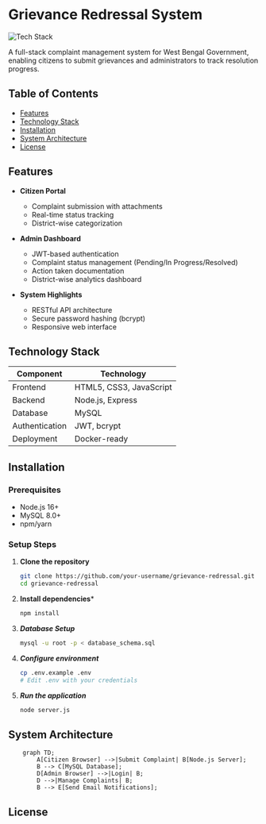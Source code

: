 # Grievance Redressal System

![Tech Stack](https://img.shields.io/badge/Stack-Node.js%20%7C%20Express%20%7C%20MySQL-brightgreen)

A full-stack complaint management system for West Bengal Government, enabling citizens to submit grievances and administrators to track resolution progress.

## Table of Contents
- [Features](#features)
- [Technology Stack](#technology-stack)
- [Installation](#installation)
- [System Architecture](#system-architecture)
- [License](#license)

## Features

- **Citizen Portal**
  - Complaint submission with attachments
  - Real-time status tracking
  - District-wise categorization

- **Admin Dashboard**
  - JWT-based authentication
  - Complaint status management (Pending/In Progress/Resolved)
  - Action taken documentation
  - District-wise analytics dashboard

- **System Highlights**
  - RESTful API architecture
  - Secure password hashing (bcrypt)
  - Responsive web interface

## Technology Stack

| Component        | Technology |
|------------------|------------|
| Frontend         | HTML5, CSS3, JavaScript |
| Backend          | Node.js, Express |
| Database         | MySQL |
| Authentication   | JWT, bcrypt |
| Deployment       | Docker-ready |

## Installation

### Prerequisites
- Node.js 16+
- MySQL 8.0+
- npm/yarn

### Setup Steps

1. **Clone the repository**
   ```bash
   git clone https://github.com/your-username/grievance-redressal.git
   cd grievance-redressal

2. **Install dependencies***
    ```bash
    npm install
    
3. ***Database Setup***
    ```bash
    mysql -u root -p < database_schema.sql

4. ***Configure environment***
    ```bash
    cp .env.example .env
    # Edit .env with your credentials

5. ***Run the application***
    ```bash
    node server.js

## System Architecture
```mermaid
    graph TD;
        A[Citizen Browser] -->|Submit Complaint| B[Node.js Server];
        B --> C[MySQL Database];
        D[Admin Browser] -->|Login| B;
        D -->|Manage Complaints| B;
        B --> E[Send Email Notifications];
```
## License
    
